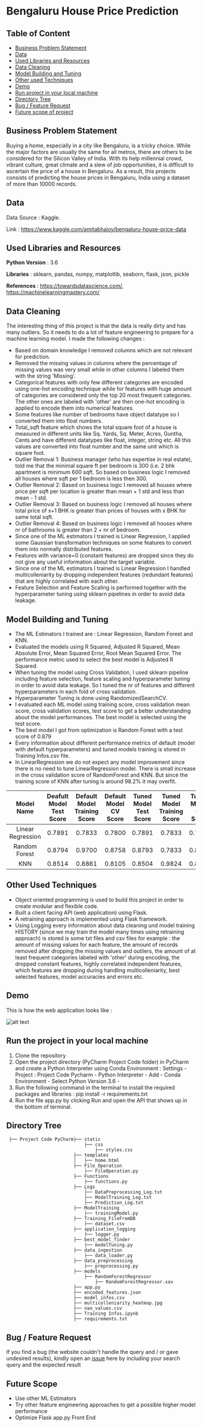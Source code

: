 # Bengaluru House Price Prediction

## Table of Content
  * [Business Problem Statement](#Business-Problem-Statement)
  * [Data](#Data)
  * [Used Libraries and Resources](#Used-Libraries-and-Resources)
  * [Data Cleaning](#Data-Cleaning)
  * [Model Building and Tuning](#Model-Building-and-Tuning)
  * [Other used Techniques](#Other-Used-Techniques)
  * [Demo](#demo)
  * [Run project in your local machine](#Run-the-project-in-your-local-machine)
  * [Directory Tree](#directory-tree)
  * [Bug / Feature Request](#bug---feature-request)
  * [Future scope of project](#future-scope)


## Business Problem Statement
Buying a home, especially in a city like Bengaluru, is a tricky choice. While the major factors are usually the same for all metros, there are others to be considered for the Silicon Valley of India. With its help millennial crowd, vibrant culture, great climate and a slew of job opportunities, it is difficult to ascertain the price of a house in Bengaluru. As a result, this projects consists of predicting the house prices in Bengaluru, India using a dataset of more than 10000 records.
## Data
Data Source : Kaggle.

Link : https://www.kaggle.com/amitabhajoy/bengaluru-house-price-data

## Used Libraries and Resources
**Python Version** : 3.6

**Libraries** : sklearn, pandas, numpy, matplotlib, seaborn, flask, json, pickle

**References** : https://towardsdatascience.com/, https://machinelearningmastery.com/


## Data Cleaning
The interesting thing of this project is that the data is really dirty and has many outliers. So it needs to do a lot of feature engineering to prepare for a machine learning model. I made the following changes :

* Based on domain knowledge I removed columns which are not relevant for prediction.
* Removed the missing values in columns where the percentage of missing values was very small while in other columns I labeled them with the string 'Missing'.
* Categorical features with only few different categories are encoded using one-hot encoding technique while for features with huge amount of categories are considered only the top 20 most frequent categories. The other ones are labeled with 'other' are then one-hot encoding is applied to encode them into numerical features.
* Some features like number of bedrooms have object datatype so I converted them into float numbers.
* Total_sqft feature which shows the total square foot of a house is measured in different units like Sq. Yards, Sq. Meter, Acres, Guntha, Cents and have different datatypes like float, integer, string etc. All this values are converted into float number and the same unit which is square foot.
* Outlier Removal 1: Business manager (who has expertise in real estate), told me that the minimal square ft per bedroom is 300 (i.e. 2 bhk apartment is minimum 600 sqft. So based on business logic I removed all houses where sqft per 1 bedroom is less then 300.
* Outlier Removal 2: Based on business logic I removed all houses where price per sqft per location is greater than mean + 1 std and less than mean - 1 std.
* Outlier Removal 3: Based on business logic I removed all houses where total price of x+1 BHK is greater than prices of houses with x BHK for same total sqft.
* Outlier Removal 4: Based on business logic I removed all houses where nr of bathrooms is greater than 2 + nr of bedroom.
* Since one of the ML estimators I trained is Linear Regression, I applied some Gaussian transformation techniques on some features to convert them into normally distributed features.
* Features with variance=0 (constant features) are dropped since they do not give any useful information about the target variable.
* Since one of the ML estimators I trained is Linear Regression I handled multicolleniarity by dropping independent features (redundant features) that are highly correlated with each other.
* Feature Selection and Feature Scaling is performed together with the hyperparameter tuning using sklearn pipelines in order to avoid data leakage.


## Model Building and Tuning

* The ML Estimators I trained are : Linear Regression, Random Forest and KNN.
* Evaluated the models using R Squared, Adjusted R Squared, Mean Absolute Error, Mean Squared Error, Root Mean Squared Error. The performance metric used to select the best model is Adjusted R Squared.
* When tuning the model using Cross Validation, I used sklearn pipeline including feature selection, feature scaling and hyperparameter tuning in order to avoid data leakage. So I tuned the nr of features and different hyperparameters in each fold of cross validation.
* Hyperparameter Tuning  is done using RandomizedSearchCV.
* I evaluated each ML model using training score, cross validation mean score, cross validation scores, test score to get a better understanding about the model performances. The best model is selected using the test score.
* The best model I got from optimization is Random Forest with a test score of 0.879
* Every information about different performance metrics of default (model with default hyperparameters) and tuned models training is stored in Training Infos.csv file.
* In LinearRegression we do not expect any model improvement since there is no need to tune LinearRegression model. There is small increase in the cross validation score of RandomForest and KNN. But since the training score of KNN after tuning is around 98.2% it may overfit.

| Model Name        | Deafult Model Test Score |Default Model Training Score | Default Model CV Score | Tuned Model Test Score | Tuned Model Training Score | Tuned Model CV Score | 
|:-----------------:|:------------------------:|:---------------------------:|:----------------------:|:----------------------:|:--------------------------:|:---------------------:|
|Linear Regression  |     0.7891               |     0.7833                  |         0.7800         |      0.7891            |           0.7833           |     0.7800             |
|Random Forest      |     0.8794               |     0.9700                  |         0.8758         |      0.8793            |           0.7833           |     0.8792            |
|KNN                |     0.8514               |     0.8861                  |         0.8105         |      0.8504            |           0.9824           |  0.8248              |


## Other Used Techniques

* Object oriented programming is used to build this project in order to create modular and flexible code.
* Built a client facing API (web application) using Flask.
* A retraining approach is implemented using Flask framework.
* Using Logging every information about data cleaning und model training HISTORY (since we may train the model many times using retraining approach)  is stored is some txt files and csv files for example : the amount of missing values for each feature, the amount of records removed after dropping the missing values and outliers, the amount of at least frequent categories labeled with 'other' during encoding, the dropped constant features, highly correlated independent features, which features are dropping during handling multicolleniarity, best selected features, model accuracies and errors etc.

## Demo

This is how the web application looks like : 


![alt text](https://github.com/Lori10/Banglore-House-Price-Prediction/blob/master/Project%20Code%20Pycharm/demo_image.jpg "Image")



## Run the project in your local machine 

1. Clone the repository
2. Open the project directory (PyCharm Project Code folder) in PyCharm  and create a Python Interpreter using Conda Environment : Settings - Project : Project Code Pycharm - Python Interpreter - Add - Conda Environment - Select Python Version 3.6 - 
3. Run the following command in the terminal to install the required packages and libraries : pip install -r requirements.txt
4. Run the file app.py by clicking Run and open the API that shows up in the bottom of terminal.


## Directory Tree 
```
 ├── Project Code PyCharm├── static 
                             ├── css
                                 ├── styles.css
                         ├── templates
                         │   ├── home.html
                         ├── File_Operation
                             ├── FileOperation.py
                         ├── Functions
                             ├── functions.py
                         ├── Logs
                             ├── DataPreprocessing_Log.txt
                             ├── ModelTraining_Log.txt
                             ├── Prediction_Log.txt
                         ├── ModelTraining
                             ├── trainingModel.py
                         ├── Training_FileFromDB
                             ├── dataset.csv
                         ├── application_logging
                             ├── logger.py
                         ├── best_model_finder
                             ├── modelTuning.py
                         ├── data_ingestion
                             ├── data_loader.py
                         ├── data_preprocessing
                             ├── preprocessing.py
                         ├── models
                             ├── RandomForestRegressor
                                 ├── RandomForestRegressor.sav
                         ├── app.py
                         ├── encoded_features.json
                         ├── model_infos.csv
                         ├── multicolleniarity_heatmap.jpg
                         ├── nan_values.csv
                         ├── Training Infos.ipynb
                         ├── requirements.txt
```



## Bug / Feature Request

If you find a bug (the website couldn't handle the query and / or gave undesired results), kindly open an [issue](https://github.com/Lori10/Banglore-House-Price-Prediction/issues) here by including your search query and the expected result

## Future Scope

* Use other ML Estimators
* Try other feature engineering approaches to get a possible higher model performance
* Optimize Flask app.py Front End
